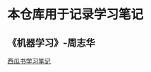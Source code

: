 # 本仓库用于记录学习笔记

## 《机器学习》-周志华
[西瓜书学习笔记](https://github.com/ruip0729/basic-knowledge/tree/main/%E8%A5%BF%E7%93%9C%E4%B9%A6%E5%AD%A6%E4%B9%A0%E7%AC%94%E8%AE%B0)
